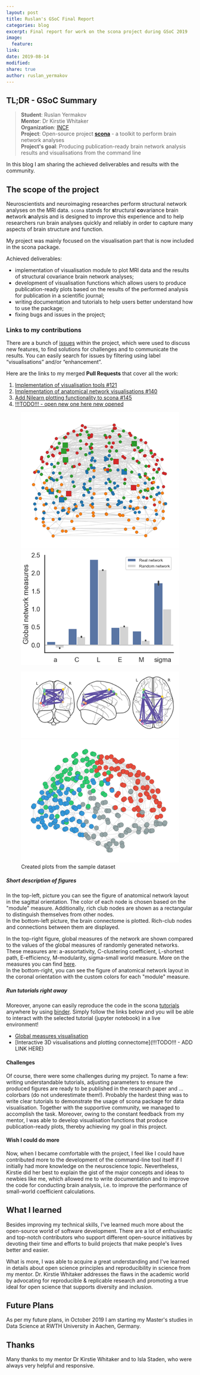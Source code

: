 ```yaml
---
layout: post
title: Ruslan's GSoC Final Report 
categories: blog
excerpt: Final report for work on the scona project during GSoC 2019
image:
  feature:
link:
date: 2019-08-14
modified:
share: true
author: ruslan_yermakov
---
```


## TL;DR - GSoC Summary

> **Student**: Ruslan Yermakov  
> **Mentor**: Dr Kirstie Whitaker    
> **Organization**: [INCF](https://www.incf.org/gsoc2019/projectlist)  
> **Project**: Open-source project [**scona**](https://github.com/WhitakerLab/scona) - a toolkit to perform brain network analyses     
> **Project's goal**: Producing publication-ready brain network analysis results and visualisations from the command line

In this blog I am sharing the achieved deliverables and results with the community.

## The scope of the project

Neuroscientists and neuroimaging researches perform structural network analyses on the MRI data.
`scona` stands for **s**tructural **co**variance brain **n**etwork **a**nalysis and is designed to improve this experience and to help researchers run brain analyses quickly and reliably in order to capture many aspects of brain structure and function.

My project was mainly focused on the visualisation part that is now included in the scona package.
  
Achieved deliverables:
- implementation of visualisation module to plot MRI data and the results of structural covariance brain network analyses;  
- development of visualisation functions which allows users to produce publication-ready plots based on the results of the performed analysis for publication in a scientific journal;  
- writing documentation and tutorials to help users better understand how to use the package;
- fixing bugs and issues in the project; 


### Links to my contributions

There are a bunch of [issues](https://github.com/WhitakerLab/scona/issues) within the project, which were used to discuss new features, to find solutions for challenges and to communicate the results. 
You can easily search for issues by filtering using label “visualisations” and/or “enhancement”.

Here are the links to my merged **Pull Requests** that cover all the work:  
1. [Implementation of visualisation tools #121](https://github.com/WhitakerLab/scona/pull/121)  
2. [Implementation of anatomical network visualisations #140](https://github.com/WhitakerLab/scona/pull/140)  
3. [Add Nilearn plotting functionality to scona #145](https://github.com/WhitakerLab/scona/pull/145)  
4. [!!!TODO!!! - open new one here new opened]()  

<figure class="half">
  <img src="/images/Ruslan-GSoC/2pic.png" alt="Plot of anatomical network in sagittal orientation">
  <img src="/images/Ruslan-GSoC/3pic.png" alt="Figure of global network measures">
</figure>
<figure class="half">
  <img src="/images/Ruslan-GSoC/1pic.png" alt="Plot of connectome with rich-club nodes">
  <img src="/images/Ruslan-GSoC/4pic.png" alt="Plot of anatomical network in coronal orientation">
  <figcaption> Created plots from the sample dataset </figcaption>
</figure>

##### Short description of figures

In the top-left, picture you can see the figure of anatomical network layout in the sagittal orientation. 
The color of each node is chosen based on the "module" measure. 
Additionally, rich club nodes are shown as a rectangular to distinguish themselves from other nodes.  
In the bottom-left picture, the brain connectome is plotted. Rich-club nodes and connections between them are displayed.

In the top-right figure, global measures of the network are shown compared to the values of the global measures of randomly generated networks.  
These measures are: a-assortativity, C-clustering coefficient, L-shortest path, E-efficiency, M-modularity, sigma-small world measure. 
More on the measures you can find [here](https://sites.google.com/site/bctnet/measures/list).  
In the bottom-right, you can see the figure of anatomical network layout in the coronal orientation with the custom colors for each "module" measure. 

##### Run tutorials right away

Moreover, anyone can easily reproduce the code in the scona [tutorials](https://github.com/WhitakerLab/scona/tree/master/tutorials) anywhere by using [binder](https://mybinder.org/). 
Simply follow the links below and you will be able to interact with the selected tutorial (jupyter notebook) in a live environment!
+ [Global measures visualisation](https://mybinder.org/v2/gh/WhitakerLab/scona/master?filepath=tutorials%2Fglobal_measures_viz.ipynb) 
+ [Interactive 3D visualisations and plotting connectome](!!!TODO!!! - ADD LINK HERE)


#### Challenges

Of course, there were some challenges during my project. 
To name a few: writing understandable tutorials, adjusting parameters to ensure the produced figures are ready to be published in the research paper and … colorbars (do not underestimate them!).
Probably the hardest thing was to write clear tutorials to demonstrate the usage of scona package for data visualisation. 
Together with the supportive community, we managed to accomplish the task. 
Moreover, owing to the constant feedback from my mentor, I was able to develop visualisation functions that produce publication-ready plots, thereby achieving my goal in this project.


#### Wish I could do more

Now, when I became comfortable with the project, I feel like I could have contributed more to the development of the command-line tool itself if I initially had more knowledge on the neuroscience topic. 
Nevertheless, Kirstie did her best to explain the gist of the major concepts and ideas to newbies like me, which allowed me to write documentation and to improve the code for conducting brain analysis, i.e. to improve the performance of small-world coefficient calculations. 


## What I learned

Besides improving my technical skills, I've learned much more about the open-source world of software development. 
There are a lot of enthusiastic and top-notch contributors who support different open-source initiatives by devoting their time and efforts to build projects that make people's lives better and easier. 

What is more, I was able to acquire a great understanding and I've learned in details about open science principles and reproducibility in science from my mentor. 
Dr. Kirstie Whitaker addresses the flaws in the academic world by advocating for reproducible & replicable research and promoting a true ideal for open science that supports diversity and inclusion.

## Future Plans

As per my future plans, in October 2019 I am starting my Master's studies in Data Science at RWTH University in Aachen, Germany.


## Thanks

Many thanks to my mentor Dr Kirstie Whitaker and to Isla Staden, who were always very helpful and responsive.

 
